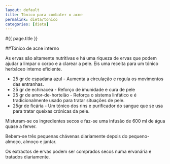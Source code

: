 ```yaml
---
layout: default
title: Tónico para combater o acne
permalink: dieta/tonico
categories: [dieta]
---
```


#{{ page.title }}

##Tónico de acne interno

As ervas são altamente nutritivas e há uma riqueza de ervas que podem ajudar a limpar o corpo e a clarear a pele. Eis uma receita para um tónico herbáceo interno eficiente.

* 25 gr de espadana azul - Aumenta a circulação e regula os movimentos das entranhas.
* 25 gr de echinacea - Reforço de imunidade e cura de pele
* 25 gr de amor-de-hortelão - Reforça o sistema linfático e é tradicionalmente usado para tratar situações de pele.
* 25gr de ficária - Um tónico dos rins e purificador do sangue que se usa para tratar queixas crónicas da pele.

Misturam-se os ingredientes secos e faz-se uma infusão de 600 ml de água quase a ferver.

Bebem-se três pequenas chávenas diariamente depois do pequeno-almoço, almoço e jantar.

Os extractos de ervas podem ser comprados secos numa ervanária e tratados diariamente.

